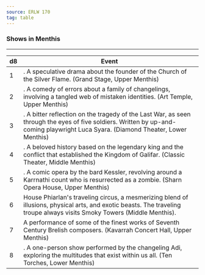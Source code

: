 ```yaml
---
source: ERLW 170
tag: table
---
```


### Shows in Menthis
---
|d8|Event|
|----|------------|
|1|. A speculative drama about the founder of the Church of the Silver Flame. (Grand Stage, Upper Menthis)|
|2|. A comedy of errors about a family of changelings, involving a tangled web of mistaken identities. (Art Temple, Upper Menthis)|
|3|. A bitter reflection on the tragedy of the Last War, as seen through the eyes of five soldiers. Written by up-and-coming playwright Luca Syara. (Diamond Theater, Lower Menthis)|
|4|. A beloved history based on the legendary king and the conflict that established the Kingdom of Galifar. (Classic Theater, Middle Menthis)|
|5|. A comic opera by the bard Kessler, revolving around a Karrnathi count who is resurrected as a zombie. (Sharn Opera House, Upper Menthis)|
|6| House Phiarlan's traveling circus, a mesmerizing blend of illusions, physical arts, and exotic beasts. The traveling troupe always visits Smoky Towers (Middle Menthis).|
|7| A performance of some of the finest works of Seventh Century Brelish composers. (Kavarrah Concert Hall, Upper Menthis)|
|8|. A one-person show performed by the changeling Adi, exploring the multitudes that exist within us all. (Ten Torches, Lower Menthis)|
